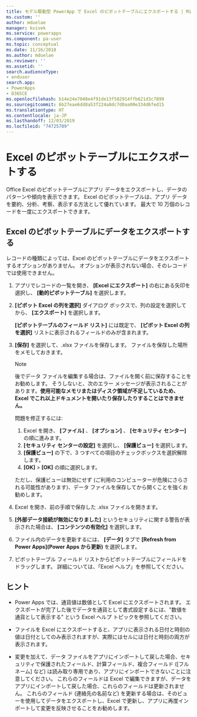```yaml
---
title: モデル駆動型 PowerApp で Excel のピボットテーブルにエクスポートする | MicrosoftDocs
ms.custom: ''
author: mduelae
manager: kvivek
ms.service: powerapps
ms.component: pa-user
ms.topic: conceptual
ms.date: 11/16/2018
ms.author: mduelae
ms.reviewer: ''
ms.assetid: ''
search.audienceType:
- enduser
search.app:
- PowerApps
- D365CE
ms.openlocfilehash: b14e24e7048e4f91de13f582914ffb621d3c7899
ms.sourcegitcommit: 6b27eae6dd8a53f224a8dc7d0aa00e334d6fed15
ms.translationtype: HT
ms.contentlocale: ja-JP
ms.lasthandoff: 12/03/2019
ms.locfileid: "74725789"
---
```

# <a name="export-to-an-excel-pivottable"></a>Excel のピボットテーブルにエクスポートする


Office Excel のピボットテーブルにアプリ データをエクスポートし、データのパターンや傾向を表示できます。 Excel のピボットテーブルは、アプリ データを要約、分析、考察、表示する方法として優れています。 最大で 10 万個のレコードを一度にエクスポートできます。  
  

## <a name="export-data-to-an-excel-pivottable"></a>Excel のピボットテーブルにデータをエクスポートする  
レコードの種類によっては、Excel のピボットテーブルにデータをエクスポートするオプションがありません。 オプションが表示されない場合、そのレコードでは使用できません。  
  
1. アプリでレコードの一覧を開き、 **[Excel にエクスポート]** の右にある矢印を選択し、 **[動的ピボットテーブル]** を選択します。  
  
2. **[ピボット Excel の列を選択]** ダイアログ ボックスで、列の設定を選択してから、 **[エクスポート]** を選択します。  
  
   **[ピボットテーブルのフィールド リスト]** には既定で、 **[ピボット Excel の列を選択]** リストに表示されるフィールドのみが含まれます。  
  
3. **[保存]** を選択して、.xlsx ファイルを保存します。 ファイルを保存した場所をメモしておきます。  
  
   > [!NOTE]
   > 後でデータ ファイルを編集する場合は、ファイルを開く前に保存することをお勧めします。 そうしないと、次のエラー メッセージが表示されることがあります。**使用可能なメモリまたはディスク領域が不足しているため、Excel でこれ以上ドキュメントを開いたり保存したりすることはできません。**  
   > 
   > 問題を修正するには:  
   > 
   > 1. Excel を開き、 **[ファイル]** 、 **[オプション]** 、 **[セキュリティ センター]** の順に進みます。  
   > 2. **[セキュリティ センターの設定]** を選択し、 **[保護ビュー]** を選択します。  
   > 3. **[保護ビュー]** の下で、3 つすべての項目のチェックボックスを選択解除します。  
   > 4. **[OK]**  >  **[OK]** の順に選択します。  
   > 
   > ただし、保護ビューは無効にせず (ご利用のコンピューターが危険にさらされる可能性があります)、データ ファイルを保存してから開くことを強くお勧めします。  
  
4. Excel を開き、前の手順で保存した .xlsx ファイルを開きます。  
  
5. **[外部データ接続が無効になりました]** というセキュリティに関する警告が表示された場合は、 **[コンテンツの有効化]** を選択します。  
  
6. ファイル内のデータを更新するには、 **[データ]** タブで **[Refresh from Power Apps]\(Power Apps から更新\)** を選択します。  
  
7. ピボットテーブル フィールド リストからピボットテーブルにフィールドをドラッグします。 詳細については、「Excel ヘルプ」を参照してください。  
  
## <a name="tips"></a>ヒント  
  
- Power Apps では、通貨値は数値として Excel にエクスポートされます。 エクスポートが完了した後でデータを通貨として書式設定するには、"数値を通貨として表示する" という Excel ヘルプ トピックを参照してください。
  
- ファイルを Excel にエクスポートすると、アプリに表示される日付と時刻の値は日付としてのみ表示されますが、実際にはセルには日付と時刻の両方が表示されます。  
  
- 変更を加えて、データ ファイルをアプリにインポートして戻した場合、セキュリティで保護されたフィールド、計算フィールド、複合フィールド ([フルネーム] など) は読み取り専用であり、アプリにインポートできないことに注意してください。 これらのフィールドは Excel で編集できますが、データをアプリにインポートして戻した場合、これらのフィールドは更新されません。 これらのフィールド (連絡先の名前など) を更新する場合は、そのビューを使用してデータをエクスポートし、Excel で更新し、アプリに再度インポートして変更を反映させることをお勧めします。  
  
 
